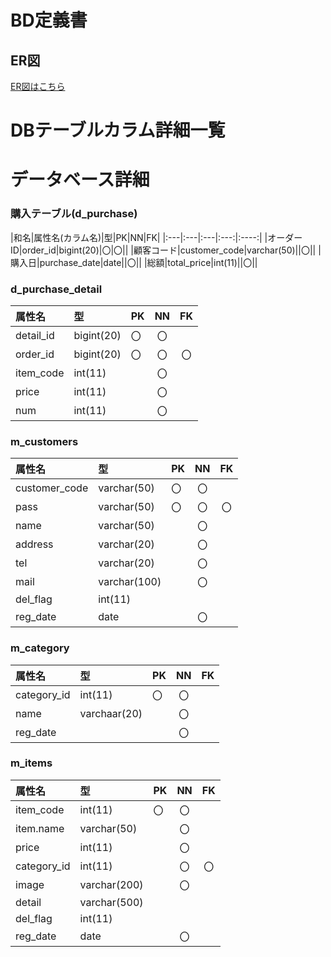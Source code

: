 # BD定義書
## ER図
[ER図はこちら]()

# DBテーブルカラム詳細一覧

# データベース詳細




### 購入テーブル(d_purchase)
|和名|属性名(カラム名)|型|PK|NN|FK|
|:---|:---|:---|:---:|:----:|
|オーダーID|order_id|bigint(20)|〇|〇||
|顧客コード|customer_code|varchar(50)||〇||
|購入日|purchase_date|date||〇||
|総額|total_price|int(11)||〇||

### d_purchase_detail
|属性名|型|PK|NN|FK|
|:---|:---|:---|:---:|:----:|
|detail_id|bigint(20)|〇|〇||
|order_id|bigint(20)|〇|〇|〇|
|item_code|int(11)||〇||
|price|int(11)||〇||
|num|int(11)||〇||

### m_customers
|属性名|型|PK|NN|FK|
|:---|:---|:---|:---:|:----:|
|customer_code|varchar(50)|〇|〇||
|pass|varchar(50)|〇|〇|〇|
|name|varchar(50)||〇||
|address|varchar(20)||〇||
|tel|varchar(20)||〇||
|mail|varchar(100)||〇||
|del_flag|int(11)||||
|reg_date|date||〇||

### m_category
|属性名|型|PK|NN|FK|
|:---|:---|:---|:---:|:----:|
|category_id|int(11)|〇|〇||
|name|varchaar(20)||〇||
|reg_date|||〇||

### m_items
|属性名|型|PK|NN|FK|
|:---|:---|:---|:---:|:----:|
|item_code|int(11)|〇|〇||
|item.name|varchar(50)||〇||
|price|int(11)||〇||
|category_id|int(11)||〇|〇|
|image|varchar(200)||〇||
|detail|varchar(500)||||
|del_flag|int(11)||||
|reg_date|date||〇||

